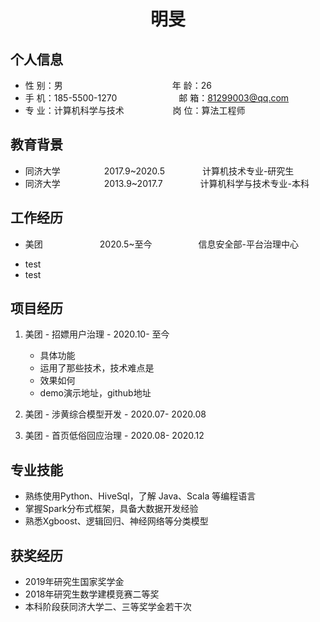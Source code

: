  <center>
     <h1>明旻</h1>
 </center>

## 个人信息 

* 性 别：男&emsp;&emsp;&emsp;&emsp;&emsp;&emsp;&emsp;&emsp;&emsp;&emsp;&emsp;&emsp;&ensp;年 龄：26  
* 手 机：185-5500-1270 &emsp;&emsp;&emsp;&emsp;&emsp;&emsp;&ensp;  邮 箱：81299003@qq.com   
* 专 业：计算机科学与技术 &emsp;&emsp;&emsp;&emsp;&emsp; 岗 位：算法工程师

## 教育背景

* 同济大学&emsp;&emsp;&emsp;&emsp;&emsp;2017.9~2020.5&emsp;&emsp;&emsp;&emsp; 计算机技术专业-研究生         
* 同济大学&emsp;&emsp;&emsp;&emsp;&emsp;2013.9~2017.7&emsp;&emsp;&emsp;&emsp; 计算机科学与技术专业-本科  

## 工作经历

* 美团&emsp;&emsp;&emsp;&emsp;&emsp;&emsp;&ensp;2020.5~至今&emsp;&emsp;&emsp;&emsp;&emsp; 信息安全部-平台治理中心
 - test
 - test

## 项目经历

1. 美团 - 招嫖用户治理 - 2020.10- 至今 
    * 具体功能 
    * 运用了那些技术，技术难点是
    * 效果如何
    * demo演示地址，github地址 

2. 美团 - 涉黄综合模型开发 - 2020.07- 2020.08 
3. 美团 - 首页低俗回应治理 - 2020.08- 2020.12

## 专业技能

* 熟练使用Python、HiveSql，了解 Java、Scala 等编程语言
* 掌握Spark分布式框架，具备大数据开发经验
* 熟悉Xgboost、逻辑回归、神经网络等分类模型

## 获奖经历
* 2019年研究生国家奖学金
* 2018年研究生数学建模竞赛二等奖
* 本科阶段获同济大学二、三等奖学金若干次




